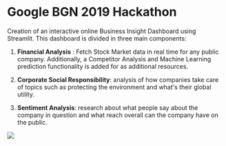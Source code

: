 # Google BGN 2019 Hackathon

Creation of an interactive online Business Insight Dashboard using Streamlit. This dashboard is divided in three main components:

1) **Financial Analysis** : Fetch Stock Market data in real time for any public company. Additionally, a Competitor Analysis and Machine Learning prediction functionality is added for as additional resources.

2) **Corporate Social Responsibility**: analysis of how companies take care of topics such as protecting the environment and what's their global utility.

3) **Sentiment Analysis**: research about what people say about the company in question and what reach overall can the company have on the public.

![](GoogleHack.gif)